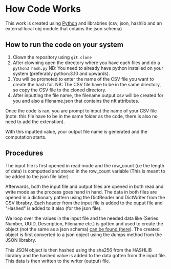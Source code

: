 # How Code Works

This work is created using [Python](https://www.python.org) and librabries (csv, json, hashlib and an external local obj module that cotains the json schema)

## How to run the code on your system

1. Clown the repository using `git clone`
2. After clowning open the directory where you have each files and do a `python3 hash.py` NB: You need to already have python installed on your system (preferably python:3.10 and upwards).
3. You will be promoted to enter the name of the CSV file you want to create the hash for. NB: The CSV file have to be in the same directory, so copy the CSV file to the cloned directory.
4. After inputting the file name, the filename.output.csv will be created for you and also a filename.json that contains the nft attributes.

Once the code is ran, you are prompt to input the name of your CSV file (note: this file have to be in the same folder as the code, there is also no need to add the extenstion).

With this inputted value, your output file name is generated and the computation starts.

## Procedures

The input file is first opened in read mode and the row_count (i.e the length of data) is computted and stored in the row_count variable (This is meant to be added to the json file later)

Afterwards, both the input file and output files are opened in both read and write mode as the process goes hand in hand. The data in both files are opened in a dictionary pattern using the DictReader and DictWriter from the CSV librabry. Each header from the input file is added to the ouput file and "Hashed" is added to it also (for the json file).

We loop over the values in the input file and the needed data like (Series Number, UUID, Description, Filename etc.) is gotten and used to create the object (not the same as a json schema) [can be found (here](./schema.json)). The created object is first converted to a json object using the dumps method from the JSON librabry.

This JSON object is then hashed using the sha256 from the HASHLIB librabry and the hashed value is added to the data gotten from the input file. This data is then written to the writer (output) file.
